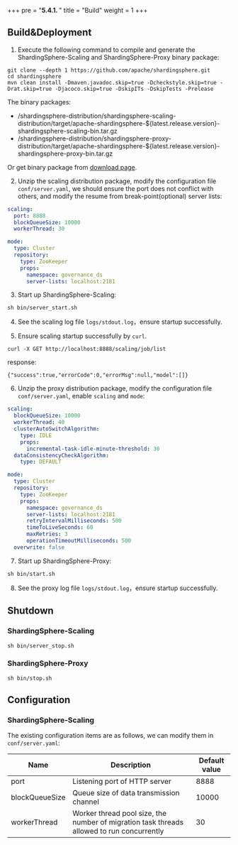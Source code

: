 +++
pre = "<b>5.4.1. </b>"
title = "Build"
weight = 1
+++

## Build&Deployment

1. Execute the following command to compile and generate the ShardingSphere-Scaling and ShardingSphere-Proxy binary package:

```
git clone --depth 1 https://github.com/apache/shardingsphere.git
cd shardingsphere
mvn clean install -Dmaven.javadoc.skip=true -Dcheckstyle.skip=true -Drat.skip=true -Djacoco.skip=true -DskipITs -DskipTests -Prelease
```

The binary packages:
- /shardingsphere-distribution/shardingsphere-scaling-distribution/target/apache-shardingsphere-${latest.release.version}-shardingsphere-scaling-bin.tar.gz
- /shardingsphere-distribution/shardingsphere-proxy-distribution/target/apache-shardingsphere-${latest.release.version}-shardingsphere-proxy-bin.tar.gz

Or get binary package from [download page]( https://shardingsphere.apache.org/document/current/en/downloads/ ).

2. Unzip the scaling distribution package, modify the configuration file `conf/server.yaml`, we should ensure the port does not conflict with others, and modify the resume from break-point(optional) server lists:

```yaml
scaling:
  port: 8888
  blockQueueSize: 10000
  workerThread: 30

mode:
  type: Cluster
  repository:
    type: ZooKeeper
    props:
      namespace: governance_ds
      server-lists: localhost:2181
```

3. Start up ShardingSphere-Scaling:

```
sh bin/server_start.sh
```

4. See the scaling log file `logs/stdout.log`，ensure startup successfully.

5. Ensure scaling startup successfully by `curl`.

```
curl -X GET http://localhost:8888/scaling/job/list
```

response:

```
{"success":true,"errorCode":0,"errorMsg":null,"model":[]}
```

6. Unzip the proxy distribution package, modify the configuration file `conf/server.yaml`, enable `scaling` and `mode`:
```yaml
scaling:
  blockQueueSize: 10000
  workerThread: 40
  clusterAutoSwitchAlgorithm:
    type: IDLE
    props:
      incremental-task-idle-minute-threshold: 30
  dataConsistencyCheckAlgorithm:
    type: DEFAULT

mode:
  type: Cluster
  repository:
    type: ZooKeeper
    props:
      namespace: governance_ds
      server-lists: localhost:2181
      retryIntervalMilliseconds: 500
      timeToLiveSeconds: 60
      maxRetries: 3
      operationTimeoutMilliseconds: 500
  overwrite: false
```

7. Start up ShardingSphere-Proxy:

```
sh bin/start.sh
```

8. See the proxy log file `logs/stdout.log`，ensure startup successfully.

## Shutdown

### ShardingSphere-Scaling

```
sh bin/server_stop.sh
```

### ShardingSphere-Proxy

```
sh bin/stop.sh
```

## Configuration

### ShardingSphere-Scaling

The existing configuration items are as follows, we can modify them in `conf/server.yaml`:

| Name           | Description                                                                               | Default value |
| -------------- | ----------------------------------------------------------------------------------------- | ------------- |
| port           | Listening port of HTTP server                                                             | 8888          |
| blockQueueSize | Queue size of data transmission channel                                                   | 10000         |
| workerThread   | Worker thread pool size, the number of migration task threads allowed to run concurrently | 30            |
